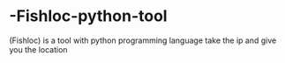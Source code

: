 # -Fishloc-python-tool
(Fishloc) is a tool with python programming language take the ip and give you the location

